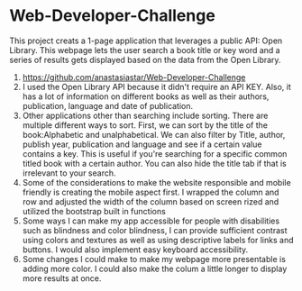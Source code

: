 # Web-Developer-Challenge
This project creats a 1-page application that leverages a public API: Open Library. 
This webpage lets the user search a book title or key word and a series of results gets displayed based
on the data from the Open Library. 

1. https://github.com/anastasiastar/Web-Developer-Challenge
2. I used the Open Library API because it didn't require an API KEY. Also, it has a lot of information
on different books as well as their authors, publication, language and date of publication. 
3. Other applications other than searching include sorting. There are multiple different ways to sort.
First, we can sort by the title of the book:Alphabetic and unalphabetical. We can also filter by Title, author,
publish year, publication and language and see if a certain value contains a key. This is useful if you're
searching for a specific common titled book with a certain author. You can also hide the title tab if that 
is irrelevant to your search. 
4. Some of the considerations to make the website responsible and mobile friendly is creating the mobile aspect first. 
I wrapped the column and row and adjusted the width of the column  based on screen rized and utilized the bootstrap
built in functions
5. Some ways I can make my app accessible for people with disabilities such as blindness and color blindness, I 
can provide sufficient contrast using colors and textures as well as using descriptive labels for links and
buttons. I would also implement easy keyboard accessibility.
6. Some changes I could make to make my webpage more presentable is adding more color. I could also make
the colum a little longer to display more results at once. 
 
